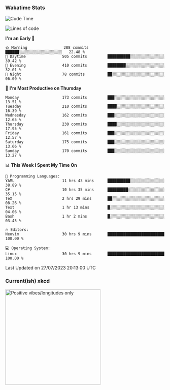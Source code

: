 ### Wakatime Stats
<!--START_SECTION:waka-->
![Code Time](http://img.shields.io/badge/Code%20Time-1%2C868%20hrs%207%20mins-blue)

![Lines of code](https://img.shields.io/badge/From%20Hello%20World%20I%27ve%20Written-782.2%20thousand%20lines%20of%20code-blue)

**I'm an Early 🐤** 

```text
🌞 Morning                288 commits         ██████░░░░░░░░░░░░░░░░░░░   22.48 % 
🌆 Daytime                505 commits         ██████████░░░░░░░░░░░░░░░   39.42 % 
🌃 Evening                410 commits         ████████░░░░░░░░░░░░░░░░░   32.01 % 
🌙 Night                  78 commits          ██░░░░░░░░░░░░░░░░░░░░░░░   06.09 % 
```
📅 **I'm Most Productive on Thursday** 

```text
Monday                   173 commits         ███░░░░░░░░░░░░░░░░░░░░░░   13.51 % 
Tuesday                  210 commits         ████░░░░░░░░░░░░░░░░░░░░░   16.39 % 
Wednesday                162 commits         ███░░░░░░░░░░░░░░░░░░░░░░   12.65 % 
Thursday                 230 commits         ████░░░░░░░░░░░░░░░░░░░░░   17.95 % 
Friday                   161 commits         ███░░░░░░░░░░░░░░░░░░░░░░   12.57 % 
Saturday                 175 commits         ███░░░░░░░░░░░░░░░░░░░░░░   13.66 % 
Sunday                   170 commits         ███░░░░░░░░░░░░░░░░░░░░░░   13.27 % 
```


📊 **This Week I Spent My Time On** 

```text
💬 Programming Languages: 
YAML                     11 hrs 43 mins      ██████████░░░░░░░░░░░░░░░   38.89 % 
C#                       10 hrs 35 mins      █████████░░░░░░░░░░░░░░░░   35.15 % 
TeX                      2 hrs 29 mins       ██░░░░░░░░░░░░░░░░░░░░░░░   08.26 % 
Text                     1 hr 13 mins        █░░░░░░░░░░░░░░░░░░░░░░░░   04.06 % 
Bash                     1 hr 2 mins         █░░░░░░░░░░░░░░░░░░░░░░░░   03.45 % 

🔥 Editors: 
Neovim                   30 hrs 9 mins       █████████████████████████   100.00 % 

💻 Operating System: 
Linux                    30 hrs 9 mins       █████████████████████████   100.00 % 
```


 Last Updated on 27/07/2023 20:13:00 UTC
<!--END_SECTION:waka-->

### Current(ish) xkcd
<a id="xkcd-a" title="Positive vibes/longitudes only" href="https://www.xkcd.com" target="_blank">
        <img align="center" id="xkcd-img" src="https://imgs.xkcd.com/comics/bad_map_projection_abs_longitude.png" alt="Positive vibes/longitudes only" height=300 />
</a>
